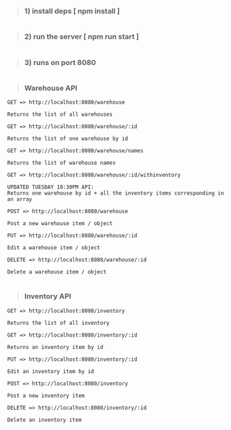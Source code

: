 #

> ### 1) install deps [ npm install ]

#

> ### 2) run the server [ npm run start ]

#

> ### 3) runs on port 8080

#

> ### Warehouse API

```
GET => http://localhost:8080/warehouse

Returns the list of all warehouses
```

```
GET => http://localhost:8080/warehouse/:id

Returns the list of one warehouse by id
```

```
GET => http://localhost:8080/warehouse/names

Returns the list of warehouse names
```

```
GET => http://localhost:8080/warehouse/:id/withinventory

UPDATED TUESDAY 10:30PM API:
Returns one warehouse by id + all the inventory items corresponding in an array
```

```
POST => http://localhost:8080/warehouse

Post a new warehouse item / object

```

```
PUT => http://localhost:8080/warehouse/:id

Edit a warehouse item / object
```

```
DELETE => http://localhost:8080/warehouse/:id

Delete a warehouse item / object
```

#

> ### Inventory API

```
GET => http://localhost:8080/inventory

Returns the list of all inventory
```

```
GET => http://localhost:8080/inventory/:id

Returns an inventory item by id
```

```
PUT => http://localhost:8080/inventory/:id

Edit an inventory item by id
```

```
POST => http://localhost:8080/inventory

Post a new inventory item
```

```
DELETE => http://localhost:8080/inventory/:id

Delete an inventory item
```

